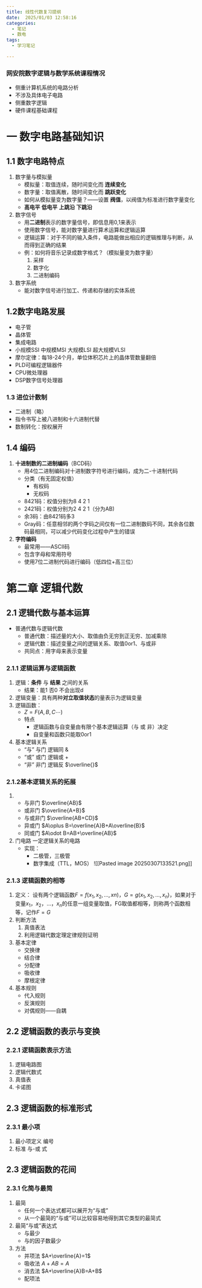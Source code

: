 ```yaml
---
title: 线性代数复习提纲
date:  2025/01/03 12:58:16
categories: 
  - 笔记
  - 数电
tags: 
  - 学习笔记

---
```


### 网安院数字逻辑与数学系统课程情况

- 侧重计算机系统的电路分析
- 不涉及具体电子电路
- 侧重数字逻辑
- 硬件课程基础课程
# 一 数字电路基础知识
## 1.1 数字电路特点
1. 数字量与模拟量
	- 模拟量：取值连续，随时间变化而 **连续变化**
	- 数字量：取值离散，随时间变化而 **跳跃变化**
	- 如何从模拟量变为数字量？——设置 **阀值**，以阀值为标准进行数字量变化
	- **高电平** **低电平** **上跳沿** **下跳沿**
2. 数字信号
	- 用**二进制**表示的数字量信号，即信息用0,1来表示
	- 使用数字信号，能对数字量进行算术运算和逻辑运算
	- 逻辑运算：对于不同的输入条件，电路能做出相应的逻辑推理与判断，从而得到正确的结果
	- 例：如何将音乐记录成数字格式？（模拟量变为数字量）
		1. 采样
		2. 数字化
		3. 二进制编码
3. 数字系统
	- 能对数字信号进行加工、传递和存储的实体系统
## 1.2数字电路发展
- 电子管
- 晶体管
- 集成电路
- 小规模SSI 中规模MSI 大规模LSI 超大规模VLSI
- 摩尔定律：每18-24个月，单位体积芯片上的晶体管数量翻倍
- PLD可编程逻辑器件
- CPU微处理器
- DSP数字信号处理器

### 1.3 进位计数制
- 二进制（略）
- 指令书写上被八进制和十六进制代替
- 数制转化：按权展开

## 1.4 编码
1. **十进制数的二进制编码**（BCD码）
	- 用4位二进制编码对十进制数字符号进行编码，成为二-十进制代码
	- 分类（有无固定权值）
		- 有权码
		- 无权码
	- 8421码：权值分别为8 4 2 1 
	- 2421码：权值分别为2 4 2 1（分为AB) 
	- 余3码：由8421码多3
	- Gray码：任意相邻的两个字码之间仅有一位二进制数码不同，其余各位数码最相同，可以减少代码变化过程中产生的错误
2. **字符编码**
	- 最常用——ASCII码
	- 包含字母和常用符号
	- 使用7位二进制代码进行编码（低四位+高三位）
# 第二章 逻辑代数
## 2.1 逻辑代数与基本运算
- 普通代数与逻辑代数
	- 普通代数：描述量的大小、取值由负无穷到正无穷、加减乘除
	- 逻辑代数：描述变量之间的逻辑关系、取值0or1、与或非
	- 共同点：用字母来表示变量
### 2.1.1 逻辑运算与逻辑函数
1. 逻辑：**条件** 与 **结果** 之间的关系
	- 结果：能1 否0 不会出现d
2. 逻辑变量：具有两种**对立取值状态**的量表示为逻辑变量
3. 逻辑函数：
	- $Z=F(A,B,C\cdots)$
	- 特点
		- 逻辑函数与自变量由有限个基本逻辑运算（与 或 非）决定
		- 自变量和函数只能取0or1
4. 基本逻辑关系
	- “与” 与门 逻辑同 &
	- “或” 或门 逻辑或 +
	- “非” 非门 逻辑反 $\overline{}$
### 2.1.2基本逻辑关系的拓展
1. 
	- 与非门 $\overline{AB}$
	- 或非门 $\overline{A+B}$
	- 与或非门 $\overline{AB+CD}$
	- 异或门 $A\oplus B=\overline{A}B+A\overline{B}$
	- 同或门 $A\odot B=AB+\overline{AB}$
2. 门电路 一定逻辑关系的电路
	- 实现：
		- 二极管，三极管
		- 数字集成（TTL，MOS）
	  ![[Pasted image 20250307133521.png]]
### 2.1.3 逻辑函数的相等
1. 定义：
		设有两个逻辑函数$F=f(x_{1},x_{2},\dots,x_{}{n})$，$G=g(x_{1},x_{2},\dots,x_{n})$，如果对于变量$x_{1}$，$x_{2}$，$\dots$，$x_{n}$的任意一组变量取值，FG取值都相等，则称两个函数相等，记作$F=G$
2. 判断方法
	1. 真值表法
	2. 利用逻辑代数定理定律规则证明
3. 基本定律
	- 交换律
	- 结合律
	- 分配律
	- 吸收律
	- 摩根定律
4. 基本规则
	- 代入规则
	- 反演规则
	- 对偶规则——自耦
## 2.2 逻辑函数的表示与变换
### 2.2.1 逻辑函数表示方法
1. 逻辑电路图
2. 逻辑代数式
3. 真值表
4. 卡诺图
## 2.3 逻辑函数的标准形式
### 2.3.1 最小项
1. 最小项定义 编号
2. 标准 与-或 式

## 2.3 逻辑函数的花间
### 2.3.1 化简与最简
1. 最简
	- 任何一个表达式都可以展开为“与或”
	- 从一个最简的“与或”可以比较容易地得到其它类型的最简式
2. 最简“与或”表达式
	- 与最少
	- 与的因子数最少
3. 方法
	- 并项法 $A+\overline{A}=1$
	- 吸收法 $A+AB=A$
	- 消去法 $A+\overline{A}B=A+B$
	- 配项法 